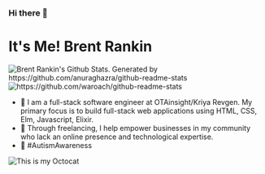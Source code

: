 ### Hi there 👋

# It's Me! Brent Rankin

<img align='center' src='https://github-readme-stats.vercel.app/api?username=Waroach&show_icons=true&theme=omni&hide_border=true' alt="Brent Rankin's Github Stats. Generated by https://github.com/anuraghazra/github-readme-stats"/>

<!-- <img align='center' src='http://github-readme-streak-stats.herokuapp.com?user=Waroach&theme=omni&hide_border=true' alt="Brent Rankin's Commit-Streak. Generated by https://git.io/streak-stats"/> -->

<img src='https://github-readme-stats.vercel.app/api/top-langs/?username=waroach&layout=compact&theme=omni&hide_border=true' alt='https://github.com/waroach/github-readme-stats'/>

- 🔭 I am a full-stack software engineer at OTAinsight/Kriya Revgen. My primary focus is to build full-stack web applications using HTML, CSS, Elm, Javascript, Elixir.
- 🌱 Through freelancing, I help empower businesses in my community who lack an online presence and technological expertise.
- :blue_heart: #AutismAwareness

![This is my Octocat](https://myoctocat.com/assets/images/base-octocat.svg)



<!--
**Waroach/Waroach** is a ✨ _special_ ✨ repository because its `README.md` (this file) appears on your GitHub profile.

Here are some ideas to get you started:

- 🔭 I’m currently working on ...
- 🌱 I’m currently learning ...
- 👯 I’m looking to collaborate on ...
- 🤔 I’m looking for help with ...
- 💬 Ask me about ...
- 📫 How to reach me: ...
- 😄 Pronouns: ...
- ⚡ Fun fact: ...
-->
